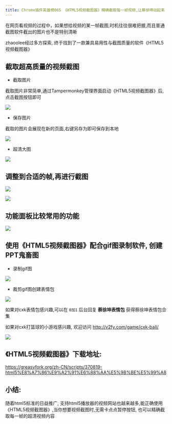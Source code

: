 ```yaml
---
title: Chrome插件英雄榜065 《HTML5视频截图器》精确截取每一帧视频,让蔡徐坤动起来
---
```


在网页看视频的过程中，如果想给视频的某一帧截图,时机往往很难把握,而且普通截图软件截出的图片也不是特别清晰

zhaoolee经过多方探索, 终于找到了一款兼具易用性与截图质量的软件《HTML5视频截图器》

## 截取超高质量的视频截图

- 截取图片

截取图片非常简单,通过Tampermonkey管理界面启动《HTML5视频截图器》后,点击截图按钮即可

![](https://www.v2fy.com/asset/065_html5_jietu/you-name-002.gif)

- 保存图片

截取的图片会展现在新的页面,右键另存为即可保存到本地

![](https://www.v2fy.com/asset/065_html5_jietu/you-name-003.gif)

- 超清大图

![](https://www.v2fy.com/asset/065_html5_jietu/you-name-001.png)


## 调整到合适的帧,再进行截图
![](https://www.v2fy.com/asset/065_html5_jietu/you-name-005.gif)


![](https://www.v2fy.com/asset/065_html5_jietu/you-name-006.png)


## 功能面板比较常用的功能

![](https://www.v2fy.com/asset/065_html5_jietu/0009.jpg)

## 使用《HTML5视频截图器》配合gif图录制软件, 创建PPT鬼畜图

- 录制gif图


![](https://www.v2fy.com/asset/065_html5_jietu/you-game-008.gif)

- 裁剪gif图创建表情包

![](https://www.v2fy.com/asset/065_html5_jietu/cxk.gif)


如果对cxk表情包感兴趣,可以在 `0加1` 后台回复 **蔡徐坤表情包** 获得蔡徐坤表情包合集


如果对cxk打篮球的小游戏感兴趣, 欢迎访问 http://v2fy.com/game/cxk-ball/


![](https://www.v2fy.com/asset/065_html5_jietu/0691cf868bf0d235d382222d13603b93.gif)

## 《HTML5视频截图器》下载地址:

https://greasyfork.org/zh-CN/scripts/370819-html5%E8%A7%86%E9%A2%91%E6%88%AA%E5%9B%BE%E5%99%A8


## 小结:

随着html5标准的日益推广, 支持html5播放器的视频网站也越来越多,能正确使用《HTML5视频截图器》,当你想要视频截图时,无需卡点点暂停按钮, 也可以精确截取每一帧的超清视频内容